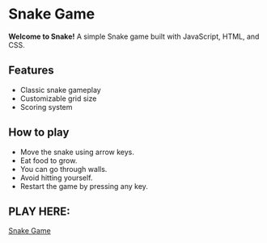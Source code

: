 # Snake Game

**Welcome to Snake!**
A simple Snake game built with JavaScript, HTML, and CSS.

## Features
- Classic snake gameplay
- Customizable grid size
- Scoring system

## How to play
- Move the snake using arrow keys.
- Eat food to grow.
- You can go through walls.
- Avoid hitting yourself.
- Restart the game by pressing any key.

## PLAY HERE:
[Snake Game](https://pavelbranda.github.io/Snake/)
